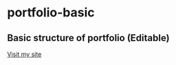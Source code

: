 # portfolio-basic
## Basic structure of portfolio (Editable)
[Visit my site](https://anuj2398.github.io/portfolio-basic/)
